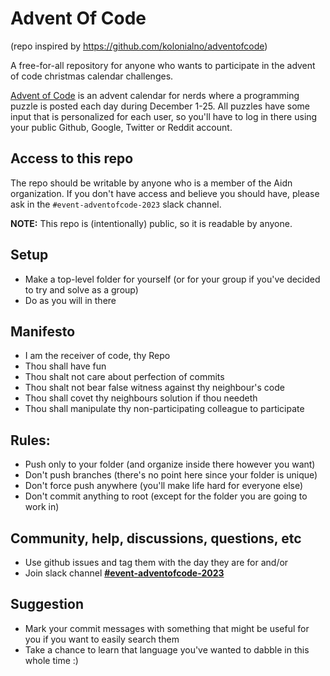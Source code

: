 # Advent Of Code
(repo inspired by https://github.com/kolonialno/adventofcode)

A free-for-all repository for anyone who wants to participate in the advent of
code christmas calendar challenges.

[Advent of Code](https://adventofcode.com) is an advent calendar for nerds
where a programming puzzle is posted each day during December 1-25. All puzzles
have some input that is personalized for each user, so you'll have to log in
there using your public Github, Google, Twitter or Reddit account.

## Access to this repo

The repo should be writable by anyone who is a member of the Aidn organization.
If you don't have access and believe you should have, please ask in
the `#event-adventofcode-2023` slack channel.

**NOTE:** This repo is (intentionally) public, so it is readable by anyone.

## Setup

- Make a top-level folder for yourself (or for your group if you've decided to
  try and solve as a group)
- Do as you will in there

## Manifesto

- I am the receiver of code, thy Repo
- Thou shall have fun
- Thou shalt not care about perfection of commits
- Thou shalt not bear false witness against thy neighbour's code
- Thou shall covet thy neighbours solution if thou needeth
- Thou shall manipulate thy non-participating colleague to participate

## Rules:

- Push only to your folder (and organize inside there however you want)
- Don't push branches (there's no point here since your folder is unique)
- Don't force push anywhere (you'll make life hard for everyone else)
- Don't commit anything to root (except for the folder you are going to work in)

## Community, help, discussions, questions, etc

- Use github issues and tag them with the day they are for and/or
- Join slack channel [**#event-adventofcode-2023**](https://aidn.enterprise.slack.com/archives/C067X8EL0GL)

## Suggestion

- Mark your commit messages with something that might be useful for you if you
  want to easily search them
- Take a chance to learn that language you've wanted to dabble in this whole
  time :)
